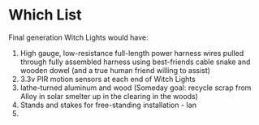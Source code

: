 # Which List

Final generation Witch Lights would have:

1. High gauge, low-resistance full-length power harness wires pulled through fully assembled harness using best-friends cable snake and wooden dowel (and a true human friend willing to assist)
2. 3.3v PIR motion sensors at each end of Witch Lights
3. lathe-turned aluminum and wood  (Someday goal: recycle scrap from Alloy in solar smelter up in the clearing in the woods) 
4. Stands and stakes for free-standing installation - Ian
5. 

